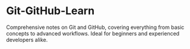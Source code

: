 # Git-GitHub-Learn
Comprehensive notes on Git and GitHub, covering everything from basic concepts to advanced workflows. Ideal for beginners and experienced developers alike.
